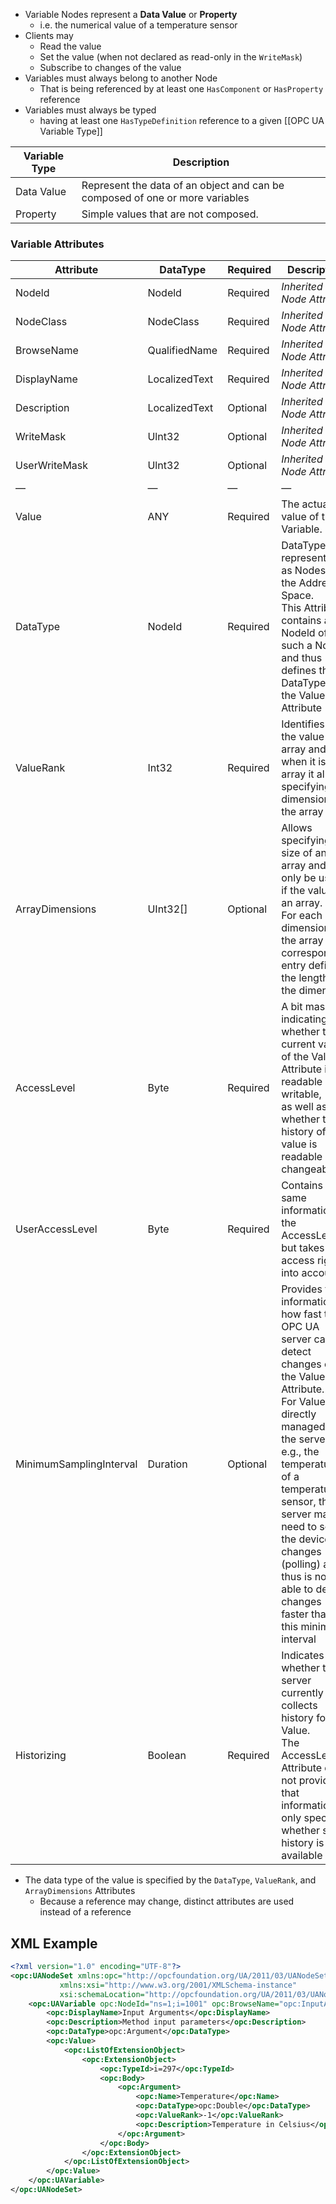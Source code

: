 - Variable Nodes represent a **Data Value** or **Property**
	- i.e. the numerical value of a temperature sensor
- Clients may
	- Read the value
	- Set the value (when not declared as read-only in the `WriteMask`)
	- Subscribe to changes of the value
- Variables must always belong to another Node
	- That is being referenced by at least one `HasComponent` or `HasProperty` reference
- Variables must always be typed
	- having at least one `HasTypeDefinition` reference to a given [[OPC UA Variable Type]]

| Variable Type | Description                                                                  |
| ------------- | ---------------------------------------------------------------------------- |
| Data Value    | Represent the data of an object and can be composed of one or more variables |
| Property      | Simple values that are not composed.                                         |

### Variable Attributes

| Attribute               | DataType      | Required | Description                                                                                                                                                                                                                                                                                                                            |
| ----------------------- | ------------- | -------- | -------------------------------------------------------------------------------------------------------------------------------------------------------------------------------------------------------------------------------------------------------------------------------------------------------------------------------------- |
| Nodeld                  | Nodeld        | Required | *Inherited Node Attribute*                                                                                                                                                                                                                                                                                                             |
| NodeClass               | NodeClass     | Required | *Inherited Node Attribute*                                                                                                                                                                                                                                                                                                             |
| BrowseName              | QualifiedName | Required | *Inherited Node Attribute*                                                                                                                                                                                                                                                                                                             |
| DisplayName             | LocalizedText | Required | *Inherited Node Attribute*                                                                                                                                                                                                                                                                                                             |
| Description             | LocalizedText | Optional | *Inherited Node Attribute*                                                                                                                                                                                                                                                                                                             |
| WriteMask               | Ulnt32        | Optional | *Inherited Node Attribute*                                                                                                                                                                                                                                                                                                             |
| UserWriteMask           | Ulnt32        | Optional | *Inherited Node Attribute*                                                                                                                                                                                                                                                                                                             |
| &mdash;                 | &mdash;       | &mdash;  | &mdash;                                                                                                                                                                                                                                                                                                                                |
| Value                   | ANY           | Required | The actual value of the Variable.                                                                                                                                                                                              |
| DataType                | NodeId        | Required | DataTypes are represented as Nodes in the Address Space.<br/>This Attribute contains a Nodeld of such a Node and thus defines the DataType of the Value Attribute                                                                                                                                                                      |
| ValueRank               | Int32         | Required | Identifies if the value is an array and when it is an array it allows specifying the dimensions of the array                                                                                                                                                                                                                           |
| ArrayDimensions         | UInt32[]      | Optional | Allows specifying the size of an array and can only be used if the value is an array.<br/>For each dimension of the array a corresponding entry defines the length of the dimension                                                                                                                                                    |
| AccessLevel             | Byte          | Required | A bit mask indicating whether the current value of the Value Attribute is readable and writable,<br/>as well as whether the history of the value is readable and changeable                                                                                                                                                            |
| UserAccessLevel         | Byte          | Required | Contains the same information as the AccessLevel but takes user access rights into account                                                                                                                                                                                                                                             |
| MinimumSamplingInterval | Duration      | Optional | Provides the information how fast the OPC UA server can detect changes of the Value Attribute.<br/>For Values not directly managed by the server, e.g., the temperature of a temperature sensor, the server may need to scan the device for changes (polling) and thus is not able to detect changes faster than this minimum interval |
| Historizing             | Boolean       | Required | Indicates whether the server currently collects history for the Value.<br/>The AccessLevel Attribute does not provide that information, it only specifies whether some history is available                                                                                                                                            |

- The data type of the value is specified by the `DataType`, `ValueRank`, and `ArrayDimensions` Attributes
	- Because a reference may change, distinct attributes are used instead of a reference

## XML Example

```xml
<?xml version="1.0" encoding="UTF-8"?>
<opc:UANodeSet xmlns:opc="http://opcfoundation.org/UA/2011/03/UANodeSet.xsd"
           xmlns:xsi="http://www.w3.org/2001/XMLSchema-instance"
           xsi:schemaLocation="http://opcfoundation.org/UA/2011/03/UANodeSet.xsd https://files.opcfoundation.org/schemas/UA/1.04/UANodeSet.xsd">
    <opc:UAVariable opc:NodeId="ns=1;i=1001" opc:BrowseName="opc:InputArguments">
        <opc:DisplayName>Input Arguments</opc:DisplayName>
        <opc:Description>Method input parameters</opc:Description>
        <opc:DataType>opc:Argument</opc:DataType>
        <opc:Value>
            <opc:ListOfExtensionObject>
                <opc:ExtensionObject>
                    <opc:TypeId>i=297</opc:TypeId>
                    <opc:Body>
                        <opc:Argument>
                            <opc:Name>Temperature</opc:Name>
                            <opc:DataType>opc:Double</opc:DataType>
                            <opc:ValueRank>-1</opc:ValueRank>
                            <opc:Description>Temperature in Celsius</opc:Description>
                        </opc:Argument>
                    </opc:Body>
                </opc:ExtensionObject>
            </opc:ListOfExtensionObject>
        </opc:Value>
    </opc:UAVariable>
</opc:UANodeSet>
```
